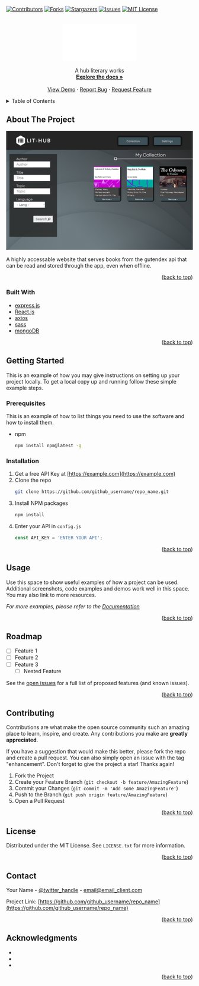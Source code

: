 <div id="top"></div>
<!--
*** Thanks for checking out the Best-README-Template. If you have a suggestion
*** that would make this better, please fork the repo and create a pull request
*** or simply open an issue with the tag "enhancement".
*** Don't forget to give the project a star!
*** Thanks again! Now go create something AMAZING! :D
-->



<!-- PROJECT SHIELDS -->
<!--
*** I'm using markdown "reference style" links for readability.
*** Reference links are enclosed in brackets [ ] instead of parentheses ( ).
*** See the bottom of this document for the declaration of the reference variables
*** for contributors-url, forks-url, etc. This is an optional, concise syntax you may use.
*** https://www.markdownguide.org/basic-syntax/#reference-style-links
-->
[![Contributors][contributors-shield]][contributors-url]
[![Forks][forks-shield]][forks-url]
[![Stargazers][stars-shield]][stars-url]
[![Issues][issues-shield]][issues-url]
[![MIT License][license-shield]][license-url]




<!-- PROJECT LOGO -->
<br />
<div align="center">
  <a href="https://github.com/Blue-Ocean-Koi-Fish/lit-hub">
    <img src="./public/assets/images/logo.png" alt="Logo" width="200" height="100">
  </a>

  <p align="center">
    A hub literary works
    <br />
    <a href="https://github.com/Blue-Ocean-Koi-Fish/lit-hub"><strong>Explore the docs »</strong></a>
    <br />
    <br />
    <a href="https://lit-hub.herokuapp.com/">View Demo</a>
    ·
    <a href="https://github.com/Blue-Ocean-Koi-Fish/lit-hub/issues">Report Bug</a>
    ·
    <a href="https://github.com/Blue-Ocean-Koi-Fish/lit-hub/issues">Request Feature</a>
  </p>
</div>



<!-- TABLE OF CONTENTS -->
<details>
  <summary>Table of Contents</summary>
  <ol>
    <li>
      <a href="#about-the-project">About The Project</a>
      <ul>
        <li><a href="#built-with">Built With</a></li>
      </ul>
    </li>
    <li>
      <a href="#getting-started">Getting Started</a>
      <ul>
        <li><a href="#prerequisites">Prerequisites</a></li>
        <li><a href="#installation">Installation</a></li>
      </ul>
    </li>
    <li><a href="#usage">Usage</a></li>
    <li><a href="#roadmap">Roadmap</a></li>
    <li><a href="#contributing">Contributing</a></li>
    <li><a href="#license">License</a></li>
    <li><a href="#contact">Contact</a></li>
    <li><a href="#acknowledgments">Acknowledgments</a></li>
  </ol>
</details>



<!-- ABOUT THE PROJECT -->
## About The Project

[![Product Name Screen Shot][product-screenshot]](https://lit-hub.herokuapp.com/)

A highly accessable website that serves books from the gutendex api that can be read and stored through the app, even when offline.

<p align="right">(<a href="#top">back to top</a>)</p>



### Built With

* [express.js](https://expressjs.com/)
* [React.js](https://reactjs.org/)
* [axios](https://axios-http.com/docs/intro)
* [sass](https://sass-lang.com/)
* [mongoDB](https://www.mongodb.com/)

<p align="right">(<a href="#top">back to top</a>)</p>



<!-- GETTING STARTED -->
## Getting Started

This is an example of how you may give instructions on setting up your project locally.
To get a local copy up and running follow these simple example steps.

### Prerequisites

This is an example of how to list things you need to use the software and how to install them.
* npm
  ```sh
  npm install npm@latest -g
  ```

### Installation

1. Get a free API Key at [https://example.com](https://example.com)
2. Clone the repo
   ```sh
   git clone https://github.com/github_username/repo_name.git
   ```
3. Install NPM packages
   ```sh
   npm install
   ```
4. Enter your API in `config.js`
   ```js
   const API_KEY = 'ENTER YOUR API';
   ```

<p align="right">(<a href="#top">back to top</a>)</p>



<!-- USAGE EXAMPLES -->
## Usage

Use this space to show useful examples of how a project can be used. Additional screenshots, code examples and demos work well in this space. You may also link to more resources.

_For more examples, please refer to the [Documentation](https://example.com)_

<p align="right">(<a href="#top">back to top</a>)</p>



<!-- ROADMAP -->
## Roadmap

- [ ] Feature 1
- [ ] Feature 2
- [ ] Feature 3
    - [ ] Nested Feature

See the [open issues](https://github.com/github_username/repo_name/issues) for a full list of proposed features (and known issues).

<p align="right">(<a href="#top">back to top</a>)</p>



<!-- CONTRIBUTING -->
## Contributing

Contributions are what make the open source community such an amazing place to learn, inspire, and create. Any contributions you make are **greatly appreciated**.

If you have a suggestion that would make this better, please fork the repo and create a pull request. You can also simply open an issue with the tag "enhancement".
Don't forget to give the project a star! Thanks again!

1. Fork the Project
2. Create your Feature Branch (`git checkout -b feature/AmazingFeature`)
3. Commit your Changes (`git commit -m 'Add some AmazingFeature'`)
4. Push to the Branch (`git push origin feature/AmazingFeature`)
5. Open a Pull Request

<p align="right">(<a href="#top">back to top</a>)</p>



<!-- LICENSE -->
## License

Distributed under the MIT License. See `LICENSE.txt` for more information.

<p align="right">(<a href="#top">back to top</a>)</p>



<!-- CONTACT -->
## Contact

Your Name - [@twitter_handle](https://twitter.com/twitter_handle) - email@email_client.com

Project Link: [https://github.com/github_username/repo_name](https://github.com/github_username/repo_name)

<p align="right">(<a href="#top">back to top</a>)</p>



<!-- ACKNOWLEDGMENTS -->
## Acknowledgments

* []()
* []()
* []()

<p align="right">(<a href="#top">back to top</a>)</p>

<!-- MARKDOWN LINKS & IMAGES -->
<!-- https://www.markdownguide.org/basic-syntax/#reference-style-links -->
[contributors-shield]: https://img.shields.io/github/contributors/Blue-Ocean-Koi-Fish/lit-hub.svg?style=for-the-badge
[contributors-url]: https://github.com/Blue-Ocean-Koi-Fish/lit-hub/graphs/contributors
[forks-shield]: https://img.shields.io/github/forks/Blue-Ocean-Koi-Fish/lit-hub.svg?style=for-the-badge
[forks-url]: https://github.com/Blue-Ocean-Koi-Fish/lit-hub/network/members
[stars-shield]: https://img.shields.io/github/stars/Blue-Ocean-Koi-Fish/lit-hub.svg?style=for-the-badge
[stars-url]: https://github.com/Blue-Ocean-Koi-Fish/lit-hub/stargazers
[issues-shield]: https://img.shields.io/github/issues/Blue-Ocean-Koi-Fish/lit-hub.svg?style=for-the-badge
[issues-url]: https://github.com/Blue-Ocean-Koi-Fish/lit-hub/issues
[license-shield]: https://img.shields.io/github/license/Blue-Ocean-Koi-Fish/lit-hub.svg?style=for-the-badge
[license-url]: https://github.com/Blue-Ocean-Koi-Fish/lit-hub/blob/master/LICENSE.txt
[product-screenshot]: ./public/assets/Screen%20Shot%202022-07-01%20at%204.17.39%20PM.png


